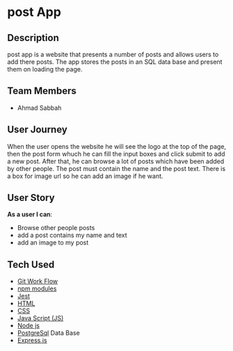 # post App

## Description
post app is a website that presents a number of posts and allows users to add there posts. The app stores the posts in an SQL data base and present them on loading the page.

## Team Members
* Ahmad Sabbah

## User Journey
When the user opens the website he will see the logo at the top of the page, then the post form whuch he can fill the input boxes and click submit to add a new post.
After that, he can browse a lot of posts which have been added by other people. The post must contain the name and the post text. There is a box for image url so he can add an image if he want.

## User Story
   **As a user I can**: 
*    Browse other people posts
*    add a post contains my name and text
*    add an image to my post

## Tech Used

* [Git Work Flow]()
* [npm modules]()
* [Jest]()
* [HTML]()
* [CSS]()
* [Java Script (JS)]()
* [Node js]()
* [PostgreSql]() Data Base
* [Express.js]()